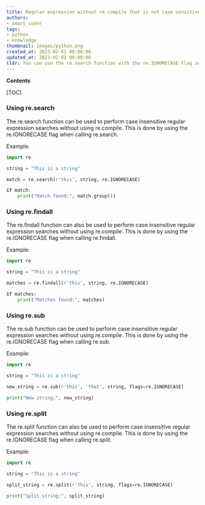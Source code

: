 ```yaml
---
title: Regular expression without re.compile that is not case sensitive?
authors:
- smart_coder
tags:
- python
- knowledge
thumbnail: images/python.png
created_at: 2023-02-01 00:00:00
updated_at: 2023-02-01 00:00:00
tldr: You can use the re.search function with the re.IGNORECASE flag set to perform a case insensitive regular expression.
---
```


**Contents**

[TOC]

### Using re.search

The re.search function can be used to perform case insensitive regular expression searches without using re.compile. This is done by using the re.IGNORECASE flag when calling re.search.

Example:

```python
import re

string = "This is a string"

match = re.search(r'this', string, re.IGNORECASE)

if match:
    print("Match found:", match.group())
```

### Using re.findall

The re.findall function can also be used to perform case insensitive regular expression searches without using re.compile. This is done by using the re.IGNORECASE flag when calling re.findall.

Example:

```python
import re

string = "This is a string"

matches = re.findall(r'this', string, re.IGNORECASE)

if matches:
    print("Matches found:", matches)
```

### Using re.sub

The re.sub function can be used to perform case insensitive regular expression searches without using re.compile. This is done by using the re.IGNORECASE flag when calling re.sub.

Example:

```python
import re

string = "This is a string"

new_string = re.sub(r'this', 'that', string, flags=re.IGNORECASE)

print("New string:", new_string)
```

### Using re.split

The re.split function can also be used to perform case insensitive regular expression searches without using re.compile. This is done by using the re.IGNORECASE flag when calling re.split.

Example:

```python
import re

string = "This is a string"

split_string = re.split(r'this', string, flags=re.IGNORECASE)

print("Split string:", split_string)
```

